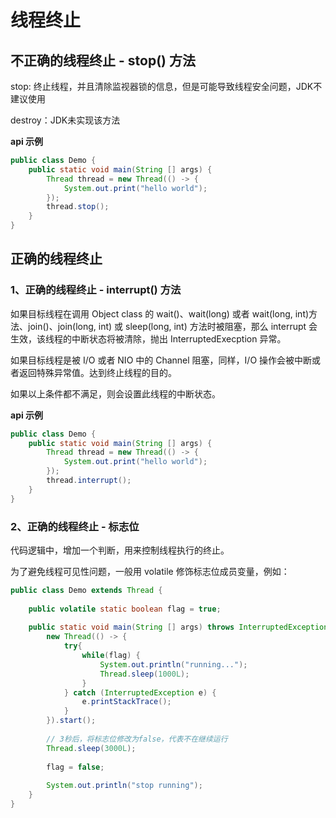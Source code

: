 # 线程终止

## 不正确的线程终止 - stop() 方法

stop: 终止线程，并且清除监视器锁的信息，但是可能导致线程安全问题，JDK不建议使用

destroy：JDK未实现该方法

**api 示例**
```java
public class Demo {
    public static void main(String [] args) {
        Thread thread = new Thread(() -> {
            System.out.print("hello world");
        });
        thread.stop();     
    }
}
```

## 正确的线程终止

### 1、正确的线程终止 - interrupt() 方法

如果目标线程在调用 Object class 的 wait()、wait(long) 或者 wait(long, int)方法、join()、join(long, int) 或 sleep(long, int) 方法时被阻塞，那么 interrupt 会生效，该线程的中断状态将被清除，抛出 InterruptedExecption 异常。

如果目标线程是被 I/O 或者 NIO 中的 Channel 阻塞，同样，I/O 操作会被中断或者返回特殊异常值。达到终止线程的目的。

如果以上条件都不满足，则会设置此线程的中断状态。

**api 示例**
```java
public class Demo {
    public static void main(String [] args) {
        Thread thread = new Thread(() -> {
            System.out.print("hello world");
        });
        thread.interrupt();     
    }
}
```

### 2、正确的线程终止 - 标志位

代码逻辑中，增加一个判断，用来控制线程执行的终止。

为了避免线程可见性问题，一般用 volatile 修饰标志位成员变量，例如：
```java
public class Demo extends Thread {
    
    public volatile static boolean flag = true;
    
    public static void main(String [] args) throws InterruptedException {
        new Thread(() -> {
            try{
                while(flag) {
                    System.out.println("running...");
                    Thread.sleep(1000L);
                }
            } catch (InterruptedException e) {
                e.printStackTrace();
            }
        }).start();
        
        // 3秒后，将标志位修改为false，代表不在继续运行
        Thread.sleep(3000L);
        
        flag = false;
        
        System.out.println("stop running");
    }
}
```
